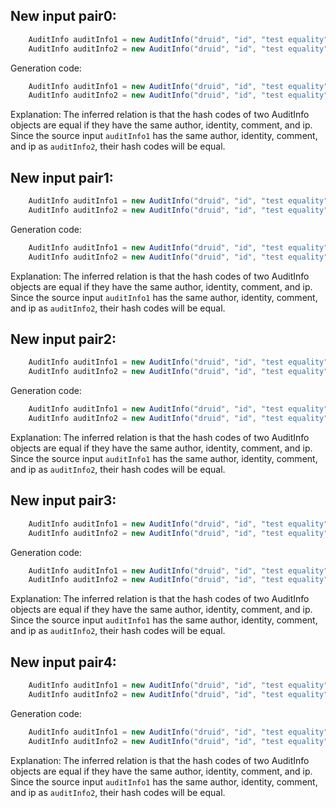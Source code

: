 ## New input pair0:
```java
    AuditInfo auditInfo1 = new AuditInfo("druid", "id", "test equality", "192.168.1.1");
    AuditInfo auditInfo2 = new AuditInfo("druid", "id", "test equality", "192.168.1.1");
```
Generation code:
```java
    AuditInfo auditInfo1 = new AuditInfo("druid", "id", "test equality", "192.168.1.1");
    AuditInfo auditInfo2 = new AuditInfo("druid", "id", "test equality", "192.168.1.1");
```
Explanation: The inferred relation is that the hash codes of two AuditInfo objects are equal if they have the same author, identity, comment, and ip. Since the source input `auditInfo1` has the same author, identity, comment, and ip as `auditInfo2`, their hash codes will be equal.

## New input pair1:
```java
    AuditInfo auditInfo1 = new AuditInfo("druid", "id", "test equality", "10.0.0.1");
    AuditInfo auditInfo2 = new AuditInfo("druid", "id", "test equality", "10.0.0.1");
```
Generation code:
```java
    AuditInfo auditInfo1 = new AuditInfo("druid", "id", "test equality", "10.0.0.1");
    AuditInfo auditInfo2 = new AuditInfo("druid", "id", "test equality", "10.0.0.1");
```
Explanation: The inferred relation is that the hash codes of two AuditInfo objects are equal if they have the same author, identity, comment, and ip. Since the source input `auditInfo1` has the same author, identity, comment, and ip as `auditInfo2`, their hash codes will be equal.

## New input pair2:
```java
    AuditInfo auditInfo1 = new AuditInfo("druid", "id", "test equality", "172.16.0.1");
    AuditInfo auditInfo2 = new AuditInfo("druid", "id", "test equality", "172.16.0.1");
```
Generation code:
```java
    AuditInfo auditInfo1 = new AuditInfo("druid", "id", "test equality", "172.16.0.1");
    AuditInfo auditInfo2 = new AuditInfo("druid", "id", "test equality", "172.16.0.1");
```
Explanation: The inferred relation is that the hash codes of two AuditInfo objects are equal if they have the same author, identity, comment, and ip. Since the source input `auditInfo1` has the same author, identity, comment, and ip as `auditInfo2`, their hash codes will be equal.

## New input pair3:
```java
    AuditInfo auditInfo1 = new AuditInfo("druid", "id", "test equality", "8.8.8.8");
    AuditInfo auditInfo2 = new AuditInfo("druid", "id", "test equality", "8.8.8.8");
```
Generation code:
```java
    AuditInfo auditInfo1 = new AuditInfo("druid", "id", "test equality", "8.8.8.8");
    AuditInfo auditInfo2 = new AuditInfo("druid", "id", "test equality", "8.8.8.8");
```
Explanation: The inferred relation is that the hash codes of two AuditInfo objects are equal if they have the same author, identity, comment, and ip. Since the source input `auditInfo1` has the same author, identity, comment, and ip as `auditInfo2`, their hash codes will be equal.

## New input pair4:
```java
    AuditInfo auditInfo1 = new AuditInfo("druid", "id", "test equality", "0.0.0.0");
    AuditInfo auditInfo2 = new AuditInfo("druid", "id", "test equality", "0.0.0.0");
```
Generation code:
```java
    AuditInfo auditInfo1 = new AuditInfo("druid", "id", "test equality", "0.0.0.0");
    AuditInfo auditInfo2 = new AuditInfo("druid", "id", "test equality", "0.0.0.0");
```
Explanation: The inferred relation is that the hash codes of two AuditInfo objects are equal if they have the same author, identity, comment, and ip. Since the source input `auditInfo1` has the same author, identity, comment, and ip as `auditInfo2`, their hash codes will be equal.
